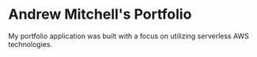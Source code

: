 # Andrew Mitchell's Portfolio

My portfolio application was built with a focus on utilizing serverless AWS technologies.
